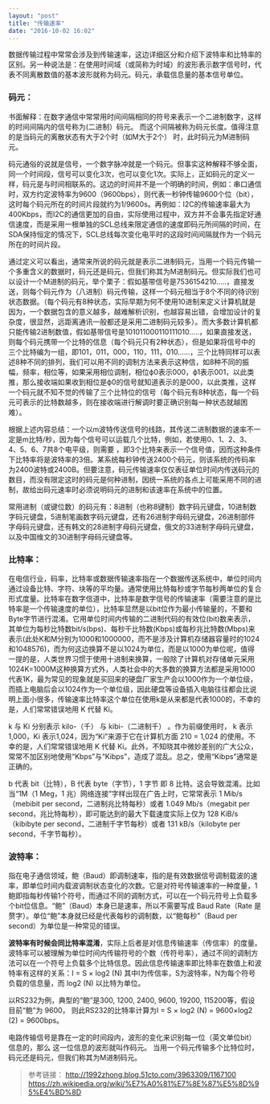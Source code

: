 ```yaml
---
layout: "post"
title: "传输速率"
date: "2016-10-02 16:02"
---
```



数据传输过程中常常会涉及到传输速率，这边详细区分和介绍下波特率和比特率的区别。另一种说法是：在使用时间域（或简称为时域）的波形表示数字信号时，代表不同离散数值的基本波形就称为码元。码元，承载信息量的基本信号单位。

### 码元：

书面解释：在数字通信中常常用时间间隔相同的符号来表示一个二进制数字，这样的时间间隔内的信号称为(二进制）码元。 而这个间隔被称为码元长度。值得注意的是当码元的离散状态有大于2个时（如M大于2个） 时，此时码元为M进制码元。

码元通俗的说就是信号，一个数字脉冲就是一个码元。但事实这种解释不够全面，同一个时间段，信号可以变化3次，也可以变化1次。实际上，正如码元的定义一样，码元是与时间相联系的。这边的时间并不是一个明确的时间，例如：串口通信时，双方约定波特率为9600（9600bps），则代表一秒钟传输9600个位（bit），这时每个码元所在的时间片段就约为1/9600s。再例如：I2C的传输速率最大为400Kbps，而I2C的通信更加的自由，实际使用过程中，双方并不会事先指定好通信速度，而是采用一根单独的SCL总线来限定通信的速度即码元所间隔的时间，在SDA保持恒定的情况下，SCL总线每次变化电平时的这段时间间隔就作为一个码元所在的时间片段。

通过定义可以看出，通常来所说的码元就是表示二进制码元，当用一个码元传输一个多重含义的数据时，码元还是码元，但我们称其为M进制码元。但实际我们也可以设计一个M进制的码元，举个栗子：假如基带信号是7536154210.....，直接发送，则每个码元作为（八进制）码元传输，这样一个码元相当于8个不同的待识别状态数据。（每个码元有8种状态，实际早期为何不使用10进制来定义计算机就是因为，一个数据包含的意义越多，越难解析识别，也越容易出错，会增加设计的复杂度，很显然，远距离通讯一般都还是采用二进制码元较多）。而大多数计算机都只能传输2进制数值，假如基带信号是101011000110111010.....，如果直接发送，则每个码元携带一个比特的信息（每个码元只有2种状态），但是如果将信号中的三个比特编为一组，即101，011，000，110，111，010......，三个比特同样可以表述8种不同的排列，我们可以用不同的调制方法来表示这种信，如8种不同的振幅，频率，相位等，如果采用相位调制，相位ϕ0表示000，ϕ1表示001，以此类推，那么接收端如果收到相位是ϕ0的信号就知道表示的是000，以此类推，这样一个码元就不知不觉的传输了三个比特位的信号（每个码元有8种状态，每一个码元可表示的比特数越多，则在接收端进行解调时要正确识别每一种状态就越困难）。

根据上述内容总结：一个以m波特传送信号的线路，其传送二进制数据的速率不一定是m比特/秒，因为每个信号可以运载几个比特，例如，若使用0、1、2、3、4、5、6、7共8个电平级，则需要  ，即3个比特来表示一个信号值，因而这种条件下比特率将是波特率的3倍。某系统每秒钟传送2400个码元，则该系统的传码率为2400波特或2400B。但要注意，码元传输速率仅仅表征单位时间内传送码元的数目，而没有限定这时的码元是何种进制，因统一系统的各点上可能采用不同的进制，故给出码元速率时必须说明码元的进制和该速率在系统中的位置。

常用进制（或键位数）的码元有：8进制（也称8键制）数字码元键盘，10进制数字码元键盘，5进制笔画数字码元键盘，还有26进制字母码元键盘，26进制部件字母码元键盘，还有韩文的28进制字母码元键盘，俄文的33进制字母码元键盘，以及中国维文的30进制字母码元键盘等。



<!-- more -->




### 比特率：

在电信行业，码率，比特率或数据传输速率指在一个数据传送系统中，单位时间内通过设备比特、字符、块等的平均量。通常使用比特每秒或字节每秒两单位的复合形式度量。比特率在数字信道中，比特率是数字信号的传输速率（需要注意的是比特率是一个传输速度的单位），比特率显然是以bit位作为最小传输量的，不要和Byte字节进行混淆。它用单位时间内传输的二进制代码的有效位(bit)数来表示，其单位为每秒比特数bit/s(bps)、每秒千比特数(Kbps)或每秒兆比特数(Mbps)来表示(此处K和M分别为1000和1000000，而不是涉及计算机存储器容量时的1024和1048576)，而为何这边换算不是以1024为单位，而是以1000为单位呢，值得一提的是，人类世界习惯于使用十进制来换算，一般除了计算机对存储单元采用1024K=1000M这种换算方式外，人类社会中的大多数的换算方法都是采用1000代表1K，最为常见的现象就是买回来的硬盘厂家生产会以1000作为一个单位级，而插上电脑后会以1024作为一个单位级，因此硬盘等设备插入电脑往往都会比说明上面小很多，传输速率比特率这个单位在使用k是从来都是代表1000的，不幸的是，人们常常错误地用 K 代替 Ki。

k 与 Ki 分别表示 kilo-（千） 与 kibi-（二进制千） 。作为前缀使用时， k 表示 1,000，Ki 表示1,024，因为“Ki”来源于它在计算机方面 210 = 1,024 的使用。不幸的是，人们常常错误地用 K 代替 Ki。此外，不知晓其中微妙差别的广大公众，常常不加区别地使用“Kbps”与“Kibps”，造成了混乱。总之，使用“Kibps”通常是正确的。

b 代表 bit（比特），B 代表 byte（字节），1 字节 即 8 比特。这会导致混淆。比如当“1M（1 Meg，1 兆）网络连接”字样出现在广告上时，它常常表示 1 Mib/s（mebibit per second，二进制兆比特每秒）或者 1.049 Mb/s（megabit per second，兆比特每秒），即可能达到的最大下载速度实际上仅为 128 KiB/s（kibibyte per second，二进制千字节每秒）或者 131 kB/s（kilobyte per second，千字节每秒）。



### 波特率：

指在电子通信领域，鲍（Baud）即调制速率，指的是有效数据信号调制载波的速率，即单位时间内载波调制状态变化的次数。它是对符号传输速率的一种度量，1鲍即指每秒传输1个符号，而通过不同的调制方式，可以在一个码元符号上负载多个bit位信息。“鲍”（Baud）本身已是速率，所以不需要写成 Baud Rate（Rate 是赘字）。单位“鲍”本身就已经是代表每秒的调制数，以“鲍每秒”（Baud per second）为单位是一种常见的错误。

**波特率有时候会同比特率混淆**，实际上后者是对信息传输速率（传信率）的度量。波特率可以被理解为单位时间内传输符号的个数（传符号率），通过不同的调制方法可以在一个符号上负载多个比特信息。因此信息传输速率即比特率在数值上和波特率有这样的关系：I = S × log2 (N)  其中I为传信率，S为波特率，N为每个符号负载的信息量，而 log2 (N) 以比特为单位。

以RS232为例，典型的“鲍”是300, 1200, 2400, 9600, 19200, 115200等，假设目前“鲍”为 9600， 则此RS232的比特率计算为I = S × log2 (N) = 9600×log2 (2) = 9600bps。

电路传输信号是靠在一定的时间段内，波形的变化来识别每一位（英文单位bit）信息的，那么
这一位信息的波形就叫作码元。  当用一个码元传输多个比特位时，码元还是码元，但我们称其为M进制码元。




> 参考链接：
> http://1992zhong.blog.51cto.com/3963309/1167100
> https://zh.wikipedia.org/wiki/%E7%A0%81%E7%8E%87%E5%8D%95%E4%BD%8D
